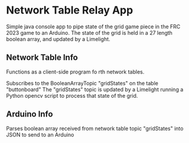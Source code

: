# Network Table Relay App

Simple java console app to pipe state of the grid game piece in the FRC 2023 game to an Arduino.
The state of the grid is held in a 27 length boolean array, and updated by a Limelight.

## Network Table Info

Functions as a client-side program fo rth network tables.

Subscribes to the BooleanArrayTopic "gridStates" on the table "buttonboard"
The "gridStates" topic is updated by a Limelight running a Python opencv script to process that state of the grid.

## Arduino Info

Parses boolean array received from network table topic "gridStates" into JSON to send to an Arduino